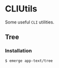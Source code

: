 # CLIUtils

Some useful `CLI` utilities.

## Tree

### Installation

```ShellSession
$ emerge app-text/tree
```
